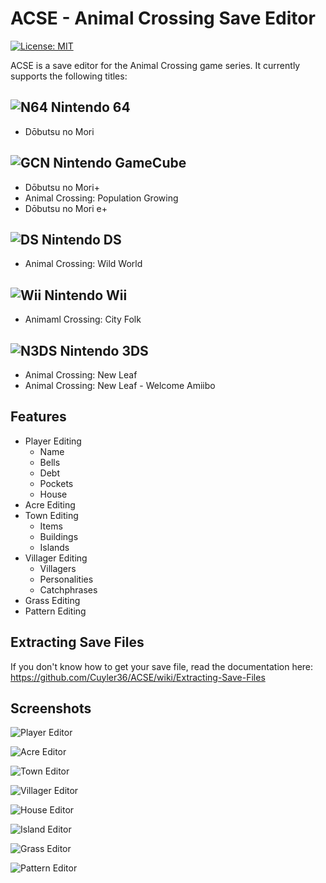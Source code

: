 # ACSE - Animal Crossing Save Editor
[![License: MIT](https://img.shields.io/badge/License-MIT-yellow.svg)](https://opensource.org/licenses/MIT)

ACSE is a save editor for the Animal Crossing game series. It currently supports the following titles:
## ![N64](https://i.imgur.com/nz2Rdc1.png) Nintendo 64
* Dōbutsu no Mori
## ![GCN](https://i.imgur.com/CzocU2O.png) Nintendo GameCube
* Dōbutsu no Mori+
* Animal Crossing: Population Growing
* Dōbutsu no Mori e+
## ![DS](https://i.imgur.com/36cZPqr.png) Nintendo DS
* Animal Crossing: Wild World
## ![Wii](https://i.imgur.com/6o0ajrG.png) Nintendo Wii
* Animaml Crossing: City Folk
## ![N3DS](https://i.imgur.com/en3u576.png) Nintendo 3DS
* Animal Crossing: New Leaf
* Animal Crossing: New Leaf - Welcome Amiibo

## Features
* Player Editing
	* Name
	* Bells
	* Debt
	* Pockets
	* House
* Acre Editing
* Town Editing
	* Items
	* Buildings
	* Islands
* Villager Editing
	* Villagers
	* Personalities
	* Catchphrases
* Grass Editing
* Pattern Editing

## Extracting Save Files
If you don't know how to get your save file, read the documentation here: https://github.com/Cuyler36/ACSE/wiki/Extracting-Save-Files

## Screenshots

![Player Editor](https://puu.sh/z9jMu/94b9965e09.png)

![Acre Editor](https://puu.sh/z7swO/c985034d8e.png)

![Town Editor](https://puu.sh/z7sz7/c5ae45c05c.jpg)

![Villager Editor](https://puu.sh/z7sAz/bf9a68e805.png)

![House Editor](https://puu.sh/z7sBj/b79c52cdbb.png)

![Island Editor](https://puu.sh/z7sBJ/ee594d941a.png)

![Grass Editor](https://puu.sh/z7sHw/b17685c530.png)

![Pattern Editor](https://puu.sh/z9jw5/e27a5abb19.png)
